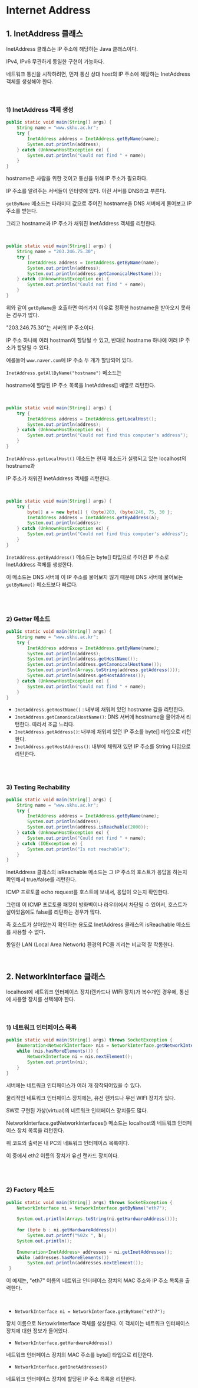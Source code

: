 # Internet Address 



## 1. InetAddress 클래스 

InetAddress 클래스는 IP 주소에 해당하는 Java 클래스이다. 

IPv4, IPv6 무관하게 동일한 구현이 가능하다. 

네트워크 통신을 시작하려면, 먼저 통신 상대 host의 IP 주소에 해당하는 InetAddress 객체를 생성해야 한다. 

<br />

### 1) InetAddress 객체 생성 

```java
public static void main(String[] args) {
    String name = "www.skhu.ac.kr";
    try {
        InetAddress address = InetAddress.getByName(name);
        System.out.println(address);
    } catch (UnknownHostException ex) {
        System.out.println("Could not find " + name);
    }
}
```

hostname은 사람을 위한 것이고 통신을 위해 IP 주소가 필요하다. 

IP 주소를 알려주는 서버들이 인터넷에 있다. 이런 서버를 DNS라고 부른다. 

`getByName` 메소드는 파라미터 값으로 주어진 hostname을 DNS 서버에게 물어보고 IP 주소를 받는다. 

그리고 hostname과 IP 주소가 채워진 InetAddress 객체를 리턴한다. 

<br />


```java
public static void main(String[] args) {
    String name = "203.246.75.30";
    try {
        InetAddress address = InetAddress.getByName(name);
        System.out.println(address);
        System.out.println(address.getCanonicalHostName());
    } catch (UnknownHostException ex) {
        System.out.println("Could not find " + name);
    }
}
```


위와 같이 `getByName`을 호출하면 여러가지 이유로 정확한 hostname을 받아오지 못하는 경우가 많다. 

"203.246.75.30"는 서버의 IP 주소이다. 

IP 주소 하나에 여러 hostman이 할당될 수 있고, 반대로 hostname 하나에 여러 IP 주소가 할당될 수 있다. 

예를들어 `www.naver.com`에 IP 주소 두 개가 할당되어 있다. 

`InetAddress.getAllByName("hostname")` 메소드는

hostname에 할당된 IP 주소 목록을 InetAddress[] 배열로 리턴한다.


<br />


```java
public static void main(String[] args) {
    try {
        InetAddress address = InetAddress.getLocalHost();
        System.out.println(address);
    } catch (UnknownHostException ex) {
        System.out.println("Could not find this computer's address");
    }
}
```

`InetAddress.getLocalHost()` 메소드는 현재 메소드가 실행되고 있는 localhost의 hostname과 

IP 주소가 채워진 InetAddress 객체를 리턴한다.   

<br />

```java
public static void main(String[] args) {
    try {
        byte[] a = new byte[] { (byte)203, (byte)246, 75, 30 };
        InetAddress address = InetAddress.getByAddress(a);
        System.out.println(address);
    } catch (UnknownHostException ex) {
        System.out.println("Could not find this computer's address");
    }
}
```

`InetAddress.getByAddress()` 메소드는 byte[] 타입으로 주어진 IP 주소로 InetAddress 객체를 생성한다. 

이 메소드는 DNS 서버에 이 IP 주소를 물어보지 않기 때문에 DNS 서버에 물어보는 `getByName()` 메소드보다 빠르다. 

<br />
<br />

### 2) Getter 메소드 

```java
public static void main(String[] args) {
    String name = "www.skhu.ac.kr";
    try {
        InetAddress address = InetAddress.getByName(name);
        System.out.println(address);
        System.out.println(address.getHostName());
        System.out.println(address.getCanonicalHostName());
        System.out.println(Arrays.toString(address.getAddress()));
        System.out.println(address.getHostAddress());
    } catch (UnknownHostException ex) {
        System.out.println("Could not find " + name);
    }
}
```

* `InetAddress.getHostName()` : 내부에 채워져 있던 hostname 값을 리턴한다. 
* `InetAddress.getCanonicalHostName()`: DNS 서버에 hostname을 물어봐서 리턴한다. 따라서 조금 느리다. 
* `InetAddress.getAddress()`: 내부에 채워져 있던 IP 주소를 byte[] 타입으로 리턴한다. 
* `InetAddress.getHostAddress()`: 내부에 채워져 있던 IP 주소를 String 타입으로 리턴한다. 

<br /> 
<br /> 

### 3) Testing Rechability  
 
```java
public static void main(String[] args) {
    String name = "www.skhu.ac.kr";
    try {
        InetAddress address = InetAddress.getByName(name);
        System.out.println(address);
        System.out.println(address.isReachable(2000));
    } catch (UnknownHostException ex) {
        System.out.println("Could not find " + name);
    } catch (IOException e) {
        System.out.println("Is not reachable");
    }
}
```


InetAddress 클래스의 isReachable 메소드는 그 IP 주소의 호스트가 응답을 하는지 확인해서 true/false를 리턴한다.

ICMP 프로토콜 echo request를 호스트에 보내서, 응답이 오는지 확인한다.

그런데 이 ICMP 프로토콜 패킷이 방화벽이나 라우터에서 차단될 수 있어서,
호스트가 살아있음에도 false를 리턴하는 경우가 많다.

즉 호스트가 살아있는지 확인하는 용도로
InetAddress 클래스의 isReachable 메소드를 사용할 수 없다.

동일한 LAN (Local Area Network) 환경의 PC들 끼리는 비교적 잘 작동한다.

<br /> 



## 2. NetworkInterface 클래스

localhost에 네트워크 인터페이스 장치(랜카드나 WIFI 장치)가 복수개인 경우에, 통신에 사용할 장치를 선택해야 한다.


<br />

### 1) 네트워크 인터페이스 목록 

```java
public static void main(String[] args) throws SocketException {
    Enumeration<NetworkInterface> nis = NetworkInterface.getNetworkInterfaces();
    while (nis.hasMoreElements()) {
        NetworkInterface ni = nis.nextElement();
        System.out.println(ni);
    }
}
```

서버에는 네트워크 인터페이스가 여러 개 장착되어있을 수 있다.

물리적인 네트워크 인터페이스 장치에는, 유선 랜카드나 무선 WIFI 장치가 있다.



SW로 구현된 가상(virtual)의 네트워크 인터페이스 장치들도 많다.

NetworkInterface.getNetworkInterfaces() 메소드는
localhost의 네트워크 인터페이스 장치 목록을 리턴한다.



위 코드의 출력은 내 PC의 네트워크 인터페이스 목록이다.

이 중에서 eth2 이름의 장치가 유선 랜카드 장치이다.

<br />
<br />

### 2) Factory 메소드 

```java
public static void main(String[] args) throws SocketException {
    NetworkInterface ni = NetworkInterface.getByName("eth7");
    
    System.out.println(Arrays.toString(ni.getHardwareAddress()));
    
    for (byte b : ni.getHardwareAddress())
        System.out.printf("%02x ", b);
    System.out.println();
    
    Enumeration<InetAddress> addresses = ni.getInetAddresses();
    while (addresses.hasMoreElements())
        System.out.println(addresses.nextElement());
 }
```


이 예제는, "eth7" 이름의 네트워크 인터페이스 장치의 MAC 주소와 IP 주소 목록을 출력한다.

<br />  

* `NetworkInterface ni = NetworkInterface.getByName("eth7");`
   
장치 이름으로 NetowkrInterface 객체를 생성한다.
이 객체이는 네트워크 인터페이스 장치에 대한 정보가 들어있다.


* `NetworkInterface.getHardwareAddress()`
   
네트워크 인터페이스 장치의 MAC 주소를 byte[] 타입으로 리턴한다.


* `NetworkInterface.getInetAddresses()`
   
네트워크 인터페이스 장치에 할당된 IP 주소 목록을 리턴한다.


<br />

